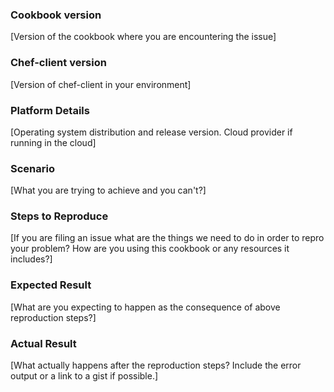 ### Cookbook version
[Version of the cookbook where you are encountering the issue]

### Chef-client version
[Version of chef-client in your environment]

### Platform Details
[Operating system distribution and release version. Cloud provider if running in the cloud]

### Scenario
[What you are trying to achieve and you can't?]

### Steps to Reproduce
[If you are filing an issue what are the things we need to do in order to repro your problem? How are you using this cookbook or any resources it includes?]

### Expected Result
[What are you expecting to happen as the consequence of above reproduction steps?]

### Actual Result
[What actually happens after the reproduction steps? Include the error output or a link to a gist if possible.]
